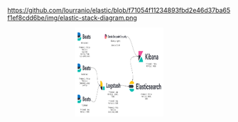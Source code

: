 
https://github.com/lourranio/elastic/blob/f71054f11234893fbd2e46d37ba65f1ef8cdd6be/img/elastic-stack-diagram.png

<p align="center">
  <a href="" rel="noopener">
 <img width=200px height=200px src="https://raw.githubusercontent.com/lourranio/elastic/f71054f11234893fbd2e46d37ba65f1ef8cdd6be/img/elastic-stack-diagram.png" alt="Project logo"></a>
</p>
